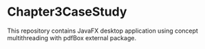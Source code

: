 # Chapter3CaseStudy
This repository contains JavaFX desktop application using concept multithreading with pdfBox external package.
